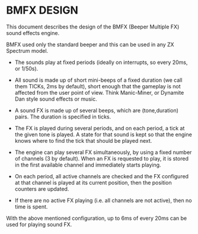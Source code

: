 # BMFX DESIGN

This document describes the design of the BMFX (Beeper Multiple FX) sound effects engine.

BMFX used only the standard beeper and this can be used in any ZX Spectrum model.

- The sounds play at fixed periods (ideally on interrupts, so every 20ms, or
  1/50s).

- All sound is made up of short mini-beeps of a fixed duration (we call them
  TICKs, 2ms by default), short enough that the gameplay is not affected from the user point
  of view.  Think Manic-Miner, or Dynamite Dan style sound effects or music.

- A sound FX is made up of several beeps, which are (tone,duration) pairs.
  The duration is specified in ticks.

- The FX is played during several periods, and on each period, a tick at the
  given tone is played. A state for that sound is kept so that the engine
  knows where to find the tick that should be played next.

- The engine can play several FX simultaneously, by using a fixed number of
  channels (3 by default). When an FX is requested to play, it is stored in the first
  available channel and immediately starts playing.

- On each period, all active channels are checked and the FX configured at
  that channel is played at its current position, then the position counters
  are updated.

- If there are no active FX playing (i.e. all channels are not active), then
  no time is spent.

With the above mentioned configuration, up to 6ms of every 20ms can be used
for playing sound FX.

